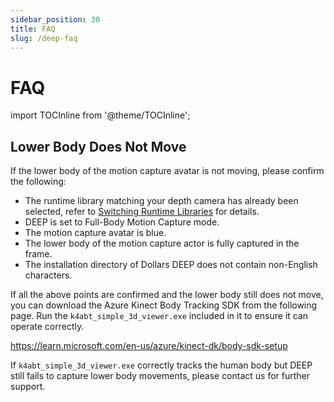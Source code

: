 ```yaml
---
sidebar_position: 30
title: FAQ
slug: /deep-faq
---	
```


# FAQ

import TOCInline from '@theme/TOCInline';

<TOCInline toc={toc} />

## Lower Body Does Not Move

If the lower body of the motion capture avatar is not moving, please confirm the following:

- The runtime library matching your depth camera has already been selected, refer to [Switching Runtime Libraries](/Dollars-DEEP/lilbraries) for details.
- DEEP is set to Full-Body Motion Capture mode.
- The motion capture avatar is blue.
- The lower body of the motion capture actor is fully captured in the frame.
- The installation directory of Dollars DEEP does not contain non-English characters.

If all the above points are confirmed and the lower body still does not move, you can download the Azure Kinect Body Tracking SDK from the following page. Run the `k4abt_simple_3d_viewer.exe` included in it to ensure it can operate correctly.

https://learn.microsoft.com/en-us/azure/kinect-dk/body-sdk-setup

If `k4abt_simple_3d_viewer.exe` correctly tracks the human body but DEEP still fails to capture lower body movements, please contact us for further support.